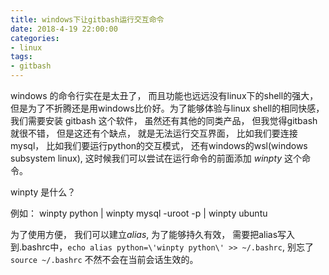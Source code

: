 ```yaml
---
title: windows下让gitbash运行交互命令
date: 2018-4-19 22:00:00
categories:
- linux
tags:
- gitbash
---
```


windows 的命令行实在是太丑了， 而且功能也远远没有linux下的shell的强大， 但是为了不折腾还是用windows比价好。为了能够体验与linux shell的相同快感， 我们需要安装 gitbash 这个软件， 虽然还有其他的同类产品， 但我觉得gitbash就很不错， 但是这还有个缺点， 就是无法运行交互界面， 比如我们要连接mysql， 比如我们要运行python的交互模式， 还有windows的wsl(windows subsystem linux), 这时候我们可以尝试在运行命令的前面添加 *winpty* 这个命令。

<!-- more -->
winpty 是什么？

例如：
winpty python | winpty mysql -uroot -p | winpty ubuntu

为了使用方便， 我们可以建立*alias*, 为了能够持久有效， 需要把alias写入到.bashrc中，`echo alias python=\'winpty python\' >> ~/.bashrc`, 别忘了`source ~/.bashrc` 不然不会在当前会话生效的。
